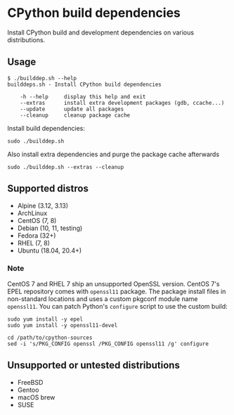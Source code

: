 # CPython build dependencies

Install CPython build and development dependencies on various distributions.

## Usage

```
$ ./builddep.sh --help
builddeps.sh - Install CPython build dependencies

    -h --help     display this help and exit
    --extras      install extra development packages (gdb, ccache...)
    --update      update all packages
    --cleanup     cleanup package cache

```

Install build dependencies:
```
sudo ./builddep.sh
```

Also install extra dependencies and purge the package cache afterwards
```
sudo ./builddep.sh --extras --cleanup
```

## Supported distros

* Alpine (3.12, 3.13)
* ArchLinux
* CentOS (7, 8)
* Debian (10, 11, testing)
* Fedora (32+)
* RHEL (7, 8)
* Ubuntu (18.04, 20.4+)

### Note

CentOS 7 and RHEL 7 ship an unsupported OpenSSL version. CentOS 7's EPEL
repository comes with ``openssl11`` package. The package install files in
non-standard locations and uses a custom pkgconf module name ``openssl11``.
You can patch Python's ``configure`` script to use the custom build:

```
sudo yum install -y epel
sudo yum install -y openssl11-devel
```

```
cd /path/to/cpython-sources
sed -i 's/PKG_CONFIG openssl /PKG_CONFIG openssl11 /g' configure
```

## Unsupported or untested distributions

* FreeBSD
* Gentoo
* macOS brew
* SUSE
